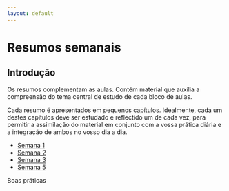 ```yaml
---
layout: default
---
```

# Resumos semanais

## Introdução

Os resumos complementam as aulas. Contêm material que auxilia a compreensão do tema central de estudo de cada bloco de aulas. 

Cada resumo é apresentados em pequenos capítulos. Idealmente, cada um destes capítulos deve ser estudado e reflectido um de cada vez, para permitir a assimilação do material em conjunto com a vossa prática diária e a integração de ambos no vosso dia a dia. 

+ [Semana 1](/aulas/abr2015/semana1.html) 
+ [Semana 2](/aulas/abr2015/semana2.html)
+ [Semana 3](/aulas/abr2015/semana3.html) 
+ [Semana 5](/aulas/abr2015/semana5.html)

Boas práticas
